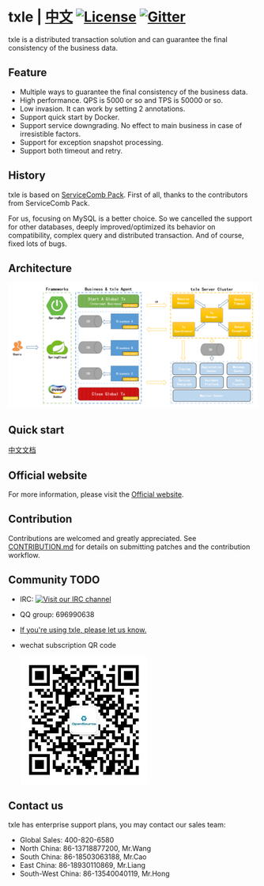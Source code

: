 # txle | [中文](README_ZH.md) [![License](https://img.shields.io/badge/license-Apache%202-4EB1BA.svg)](https://www.apache.org/licenses/LICENSE-2.0.html) [![Gitter](https://img.shields.io/static/v1?label=chat&message=on&nbsp;gitter&color=brightgreen)](https://gitter.im/actiontech-txle/Lobby)

txle is a distributed transaction solution and can guarantee the final consistency of the business data.
## Feature
* Multiple ways to guarantee the final consistency of the business data.
* High performance. QPS is 5000 or so and TPS is 50000 or so.
* Low invasion. It can work by setting 2 annotations.
* Support quick start by Docker.
* Support service downgrading. No effect to main business in case of irresistible factors.
* Support for exception snapshot processing.
* Support both timeout and retry.

## History
txle is based on [ServiceComb Pack](https://github.com/apache/servicecomb-pack). First of all, thanks to the contributors from ServiceComb Pack.

For us, focusing on MySQL is a better choice. So we cancelled the support for other databases, deeply improved/optimized its behavior on compatibility, complex query and distributed transaction. And of course, fixed lots of bugs.
## Architecture

![txle architecture](docs/txle-architecture.png)

## Quick start

[中文文档](https://actiontech.github.io/txle-docs-cn/1.QuickStart/1.0_deployment.html)

## Official website

For more information, please visit the [Official website](https://opensource.actionsky.com/).

## Contribution

Contributions are welcomed and greatly appreciated. See [CONTRIBUTION.md](https://github.com/actiontech/txle/docs/CONTRIBUTION.md) for details on submitting patches and the contribution workflow.

## Community TODO

* IRC: [![Visit our IRC channel](https://kiwiirc.com/buttons/irc.freenode.net/txle.png)](https://kiwiirc.com/client/irc.freenode.net/?nick=user|?&theme=cli#txle)
* QQ group: 696990638
* [If you're using txle, please let us know.](https://wj.qq.com/s/2291106/09f4)
* wechat subscription QR code
  
  ![dble](./docs/QR_code.png)

## Contact us

txle has enterprise support plans, you may contact our sales team:

- Global Sales: 400-820-6580
- North China: 86-13718877200, Mr.Wang
- South China: 86-18503063188, Mr.Cao
- East China: 86-18930110869, Mr.Liang
- South-West China: 86-13540040119, Mr.Hong
